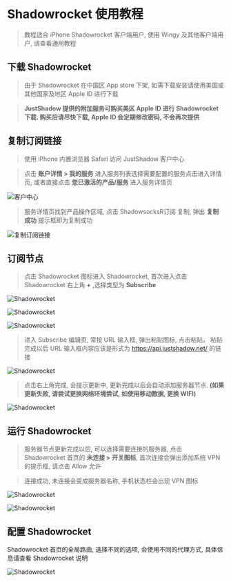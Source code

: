 # Shadowrocket 使用教程

> 教程适合 iPhone Shadowrocket 客户端用户, 使用 Wingy 及其他客户端用户, 请查看通用教程

## 下载 Shadowrocket

> 由于 Shadowrocket 在中国区 App store 下架, 如需下载安装请使用美国或其他国家及地区 Apple ID 进行下载

> **JustShadow 提供的附加服务可购买美区 Apple ID 进行 Shadowrocket 下载. 购买后请尽快下载, Apple ID 会定期修改密码, 不会再次提供**

## 复制订阅链接

> 使用 iPhone 内置浏览器 Safari 访问 JustShadow 客户中心

> 点击 **账户详情 > 我的服务** 进入服务列表选择需要配置的服务点击进入详情页, 或者直接点击 **您已激活的产品/服务** 进入服务详情页

![客户中心](/assets/img/20180108204431.png)

> 服务详情页找到产品操作区域, 点击 ShadowsocksR订阅 复制, 弹出 **复制成功** 提示框即为复制成功

![复制订阅链接](/assets/img/20180108205754.png)

## 订阅节点

> 点击 Shadowrocket 图标进入 Shadowrocket, 首次进入点击 Shadowrocket 右上角 **+** ,选择类型为 **Subscribe**

![Shadowrocket](/assets/img/20180108210953.png)

![Shadowrocket](/assets/img/20180108211001.png)

![Shadowrocket](/assets/img/20180108211009.png)

> 进入 Subscribe 编辑页, 常按 URL 输入框, 弹出粘贴图标, 点击粘贴， 粘贴完成以后 URL 输入框内容应该是形式为 https://api.justshadow.net/ 的链接

![Shadowrocket](/assets/img/20180108211015.png)

> 点击右上角完成, 会提示更新中, 更新完成以后会自动添加服务器节点.  **(如果更新失败, 请尝试更换网络环境尝试, 如使用移动数据, 更换 WIFI)**

![Shadowrocket](/assets/img/20180108211309.png)

## 运行 Shadowrocket

> 服务器节点更新完成以后, 可以选择需要连接的服务器, 点击 Shadowrocket 首页的 **未连接 > 开关图标**, 首次连接会弹出添加系统 VPN 的提示框, 请点击 Allow 允许

> 连接成功, 未连接会变成服务器名称, 手机状态栏会出现 VPN 图标

![Shadowrocket](/assets/img/20180108211928.png)

![Shadowrocket](/assets/img/IMG_9085.png)


## 配置 Shadowrocket

Shadowrocket 首页的全局路由, 选择不同的选项, 会使用不同的代理方式, 具体信息请查看 Shadowrocket 说明

![Shadowrocket](/assets/img/20180108212357.png)